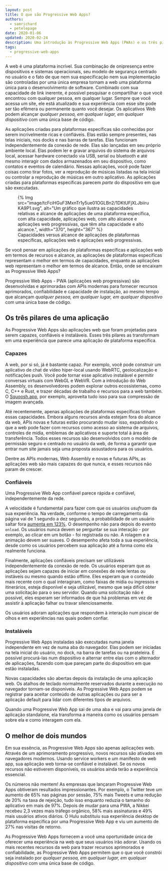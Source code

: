 ```yaml
---
layout: post
title: O que são Progressive Web Apps?
authors:
  - samrichard
  - petelepage
date: 2020-01-06
updated: 2020-02-24
description: Uma introdução às Progressive Web Apps (PWAs) e os três pilares que as separam de outras aplicações web.
tags:
  - progressive-web-apps
---
```


A web é uma plataforma incrível. Sua combinação de onipresença entre dispositivos e sistemas operacionais, seu modelo de segurança centrado no usuário e o fato de que nem sua especificação nem sua implementação são controladas por uma única empresa tornam a web uma plataforma única para o desenvolvimento de software. Combinado com sua capacidade de link inerente, é possível pesquisar e compartilhar o que você encontrou com qualquer pessoa, em qualquer lugar. Sempre que você acessa um site, ele está atualizado e sua experiência com esse site pode ser tão efêmera ou permanente quanto você desejar. Os aplicativos Web podem alcançar *qualquer pessoa, em qualquer lugar, em qualquer dispositivo* com uma única base de código.

As aplicações criadas para plataformas específicas são conhecidas por serem incrivelmente ricas e confiáveis. Elas estão sempre presentes, nas telas iniciais, nos docks e nas barras de tarefas. Elas funcionam independentemente da conexão de rede. Elas são lançadas em seu próprio ambiente local. Elas podem ler e gravar arquivos do sistema de arquivos local, acessar hardware conectado via USB, serial ou bluetooth e até mesmo interagir com dados armazenados em seu dispositivo, como contatos e eventos de calendário. Nessas aplicações, você pode fazer coisas como tirar fotos, ver a reprodução de músicas listadas na tela inicial ou controlar a reprodução de músicas em outro aplicativo. As aplicações criadas para plataformas específicas parecem *parte* do dispositivo em que são executadas.

<figure>   {% Img src="image/tcFciHGuF3MxnTr1y5ue01OGLBn2/1DKtUFjXLJbiiruKA9P1.svg", alt="Um gráfico que ilustra as capacidades relativas e alcance de aplicações de uma plataforma específica, com alta capacidade, aplicações web, com alto alcance e aplicações web progressivas, que têm alta capacidade e alto alcance.", width="370", height="367" %}   <figcaption> Capacidades versus alcance de aplicações de plataformas específicas, aplicações web e aplicações web progressivas.</figcaption></figure>

Se você pensar em aplicações de plataformas específicas e aplicações web em termos de recursos e alcance, as aplicações de plataformas específicas representam o melhor em termos de capacidades, enquanto as aplicações web representam o melhor em termos de alcance. Então, onde se encaixam as Progressive Web Apps?

Progressive Web Apps - PWA (aplicações web progressivas)  são desenvolvidas e aprimoradas com APIs modernas para fornecer recursos aprimorados, confiabilidade e capacidade de instalação, ao mesmo tempo que alcançam *qualquer pessoa, em qualquer lugar, em qualquer dispositivo* com uma única base de código.

## Os três pilares de uma aplicação

As Progressive Web Apps são aplicações web que foram projetadas para serem capazes, confiáveis e instaláveis. Esses três pilares as transformam em uma experiência que parece uma aplicação de plataforma específica.

### Capazes

A web, por si só, já é bastante capaz. Por exemplo, você pode construir um aplicativo de chat de vídeo hiper-local usando WebRTC, geolocalização e notificações push. Você pode tornar esse aplicativo instalável e permitir conversas virtuais com WebGL e WebVR. Com a introdução do Web Assembly, os desenvolvedores podem explorar outros ecossistemas, como C, C++ e Rust, e trazer décadas de trabalho e recursos para a web também. O [Squoosh.app](https://squoosh.app/), por exemplo, aproveita tudo isso para sua compressão de imagem avançada.

Até recentemente, apenas aplicações de plataformas específicas tinham essas capacidades. Embora alguns recursos ainda estejam fora do alcance da web, APIs novas e futuras estão procurando mudar isso, expandindo o que a web pode fazer com recursos como acesso ao sistema de arquivos, controles de mídia, emblemas de aplicativos e suporte total à área de transferência. Todos esses recursos são desenvolvidos com o modelo de permissão seguro e centrado no usuário da web, de forma a garantir que entrar num site jamais seja uma proposta assustadora para os usuários.

Dentre as APIs modernas, Web Assembly e novas e futuras APIs, as aplicações web são mais capazes do que nunca, e esses recursos não param de crescer.

### Confiáveis

Uma Progressive Web App confiável parece rápida e confiável, independentemente da rede.

A velocidade é fundamental para fazer com que os usuários *usufruam* da sua experiência. Na verdade, conforme o tempo de carregamento da página vai de 1 segundo a dez segundos, a probabilidade de um usuário saltar fora [aumenta em 123%](https://www.thinkwithgoogle.com/marketing-resources/data-measurement/mobile-page-speed-new-industry-benchmarks/). O desempenho não para depois do evento `onload`. Os usuários nunca devem se perguntar se sua interação - por exemplo, ao clicar em um botão - foi registrada ou não. A rolagem e a animação devem ser suaves. O desempenho afeta toda a sua experiência, desde como os usuários percebem sua aplicação até a forma como ela realmente funciona.

Finalmente, aplicações confiáveis precisam ser utilizáveis independentemente da conexão de rede. Os usuários esperam que as aplicações sejam capazes de iniciar em conexões de rede lentas ou instáveis ou mesmo quando estão offline. Eles esperam que o conteúdo mais recente com o qual interagiram, como faixas de mídia ou ingressos e itinerários, esteja disponível e seja utilizável, mesmo que seja difícil obter uma solicitação para o seu servidor. Quando uma solicitação não é possível, eles esperam ser informados de que há problemas em vez de assistir à aplicação falhar ou travar silenciosamente.

Os usuários adoram aplicações que respondem à interação num piscar de olhos e em experiências nas quais podem confiar.

### Instaláveis

Progressive Web Apps instaladas são executadas numa janela independente em vez de numa aba do navegador. Elas podem ser iniciadas na tela inicial do usuário, no dock, na barra de tarefas ou na prateleira. É possível procurá-las num dispositivo e alternar entre elas com o alternador de aplicações, fazendo com que pareçam parte do dispositivo em que estão instaladas.

Novas capacidades são abertas depois da instalação de uma aplicação web. Os atalhos de teclado normalmente reservados durante a execução no navegador tornam-se disponíveis. As Progressive Web Apps podem se registrar para aceitar conteúdo de outras aplicações ou para ser a aplicação default para lidar com diferentes tipos de arquivos.

Quando uma Progressive Web App sai de uma aba e vai para uma janela de aplicação standalone, ela transforma a maneira como os usuários pensam sobre ela e como interagem com ela.

## O melhor de dois mundos

Em sua essência, as Progressive Web Apps são apenas aplicações web. Através de um aprimoramento progressivo, novos recursos são ativados em navegadores modernos. Usando service workers e um manifesto de web app, sua aplicação web torna-se confiável e instalável. Se os novos recursos não estiverem disponíveis, os usuários ainda terão a experiência essencial.

Os números não mentem! As empresas que lançaram Progressive Web Apps obtiveram resultados impressionantes. Por exemplo, o Twitter teve um aumento de 65% nas páginas por sessão, 75% mais Tweets e uma redução de 20% na taxa de rejeição, tudo isso enquanto reduzia o tamanho do aplicativo em mais de 97%. Depois de mudar para uma PWA, a Nikkei recebeu 2,3 vezes mais tráfego orgânico, 58% mais assinaturas e 49% mais usuários ativos diários. O Hulu substituiu sua experiência desktop de plataforma específica por uma Progressive Web App e viu um aumento de 27% nas visitas de retorno.

As Progressive Web Apps fornecem a você uma oportunidade única de oferecer uma experiência na web que seus usuários irão adorar. Usando os mais recentes recursos da web para trazer recursos aprimorados e confiabilidade, as Progressive Web Apps permitem que o que você constrói seja instalado por *qualquer pessoa, em qualquer lugar, em qualquer dispositivo* com uma única base de código.

